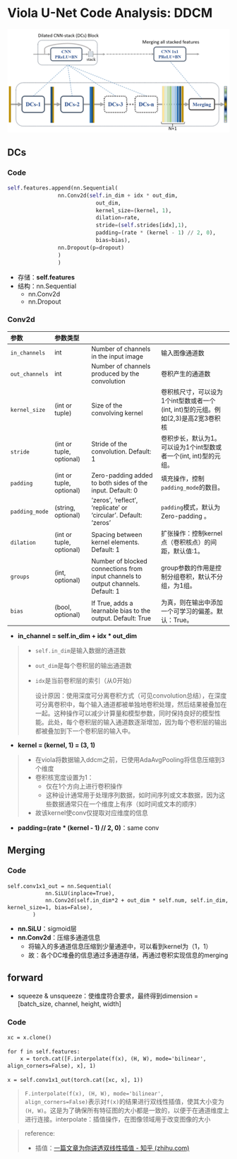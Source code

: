 # Viola U-Net Code Analysis: DDCM

![image-20240507200111004](./assets/image-20240507200111004.png)

## DCs

### Code

```python
self.features.append(nn.Sequential(
                nn.Conv2d(self.in_dim + idx * out_dim,
                            out_dim,
                            kernel_size=(kernel, 1),
                            dilation=rate,
                            stride=(self.strides[idx],1),
                            padding=(rate * (kernel - 1) // 2, 0),
                            bias=bias),
                nn.Dropout(p=dropout)
                )
                )
```

* 存储：**self.features**
* 结构：nn.Sequential
  * nn.Conv2d
  * nn.Dropout

### Conv2d

<div class="table-box"><table><thead><tr><th align="left">参数</th><th align="left">参数类型</th><th align="left"></th><th align="left"></th></tr></thead><tbody><tr><td align="left"><code>in_channels</code></td><td align="left">int</td><td align="left">Number of channels in the input image</td><td align="left">输入图像通道数</td></tr><tr><td align="left"><code>out_channels</code></td><td align="left">int</td><td align="left">Number of channels produced by the convolution</td><td align="left">卷积产生的通道数</td></tr><tr><td align="left"><code>kernel_size</code></td><td align="left">(int or tuple)</td><td align="left">Size of the convolving kernel</td><td align="left">卷积核尺寸，可以设为1个int型数或者一个(int, int)型的元组。例如(2,3)是高2宽3卷积核</td></tr><tr><td align="left"><code>stride</code></td><td align="left">(int or tuple, optional)</td><td align="left">Stride of the convolution. Default: 1</td><td align="left">卷积步长，默认为1。可以设为1个int型数或者一个(int, int)型的元组。</td></tr><tr><td align="left"><code>padding</code></td><td align="left">(int or tuple, optional)</td><td align="left">Zero-padding added to both sides of the input. Default: 0</td><td align="left">填充操作，控制<code>padding_mode</code>的数目。</td></tr><tr><td align="left"><code>padding_mode</code></td><td align="left">(string, optional)</td><td align="left">‘zeros’, ‘reflect’, ‘replicate’ or ‘circular’. Default: ‘zeros’</td><td align="left"><code>padding</code>模式，默认为Zero-padding 。</td></tr><tr><td align="left"><code>dilation</code></td><td align="left">(int or tuple, optional)</td><td align="left">Spacing between kernel elements. Default: 1</td><td align="left">扩张操作：控制kernel点（卷积核点）的间距，默认值:1。</td></tr><tr><td align="left"><code>groups</code></td><td align="left">(int, optional)</td><td align="left">Number of blocked connections from input channels to output channels. Default: 1</td><td align="left">group参数的作用是控制分组卷积，默认不分组，为1组。</td></tr><tr><td align="left"><code>bias</code></td><td align="left">(bool, optional)</td><td align="left">If True, adds a learnable bias to the output. Default: True</td><td align="left">为真，则在输出中添加一个可学习的偏差。默认：True。</td></tr></tbody></table></div>

* **in_channel = self.in_dim + idx * out_dim**

> * `self.in_dim`是输入数据的通道数
>
> * `out_dim`是每个卷积层的输出通道数
>
> * `idx`是当前卷积层的索引（从0开始）
>
>   设计原因：使用深度可分离卷积方式（可见convolution总结），在深度可分离卷积中，每个输入通道都被单独地卷积处理，然后结果被叠加在一起。这种操作可以减少计算量和模型参数，同时保持良好的模型性能。此处，每个卷积层的输入通道数逐渐增加，因为每个卷积层的输出都被叠加到下一个卷积层的输入中。

* **kernel = (kernel, 1) = (3, 1)**

> * 在viola将数据输入ddcm之前，已使用AdaAvgPooling将信息压缩到3个维度
> * 卷积核宽度设置为1：
>   * 仅在1个方向上进行卷积操作
>   * 这种设计通常用于处理序列数据，如时间序列或文本数据，因为这些数据通常只在一个维度上有序（如时间或文本的顺序）
> * 故该kernel使conv仅提取对应维度的信息

* **padding=(rate * (kernel - 1) // 2, 0)**：same conv



## Merging

### Code

```
self.conv1x1_out = nn.Sequential(
            nn.SiLU(inplace=True),
            nn.Conv2d(self.in_dim*2 + out_dim * self.num, self.in_dim,  kernel_size=1, bias=False),
        )
```

* **nn.SiLU**：sigmoid层
* **nn.Conv2d**：压缩多通道信息
  * 将输入的多通道信息压缩到少量通道中，可以看到kernel为（1，1）
  * 故：各个DC堆叠的信息通过多通道存储，再通过卷积实现信息的merging



## forward

* squeeze & unsqueeze：使维度符合要求，最终得到dimension = [batch_size, channel, height, width]

### Code

```
xc = x.clone()

for f in self.features:
	x = torch.cat([F.interpolate(f(x), (H, W), mode='bilinear', align_corners=False), x], 1)

x = self.conv1x1_out(torch.cat([xc, x], 1))
```

> `F.interpolate(f(x), (H, W), mode='bilinear', align_corners=False)`表示对`f(x)`的结果进行双线性插值，使其大小变为`(H, W)`。这是为了确保所有特征图的大小都是一致的，以便于在通道维度上进行连接。interpolate：插值操作，在图像领域用于改变图像的大小

> reference:
>
> * 插值：[一篇文章为你讲透双线性插值 - 知乎 (zhihu.com)](https://zhuanlan.zhihu.com/p/110754637)